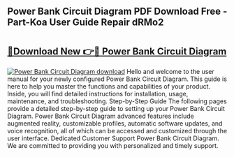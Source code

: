 ## Power Bank Circuit Diagram PDF Download Free - Part-Koa User Guide Repair dRMo2

# <h2><a href="http://dfmvfu.blite.top/?on=Power+Bank+Circuit+Diagram">🔗Download New 👉🔴 Power Bank Circuit Diagram</a></h2>

[![Power Bank Circuit Diagram download](https://i.imgur.com/lujVjoI.png)](http://dfmvfu.blite.top/?on=Power+Bank+Circuit+Diagram)
Hello and welcome to the user manual for your newly configured Power Bank Circuit Diagram. This guide is here to help you master the functions and capabilities of your product. Inside, you will find detailed instructions for installation, usage, maintenance, and troubleshooting. Step-by-Step Guide The following pages provide a detailed step-by-step guide to setting up your Power Bank Circuit Diagram. Power Bank Circuit Diagram advanced features include augmented reality, customizable profiles, automatic software updates, and voice recognition, all of which can be accessed and customized through the user interface. Dedicated Customer Support Power Bank Circuit Diagram. We are committed to providing you with personalized and timely support.
